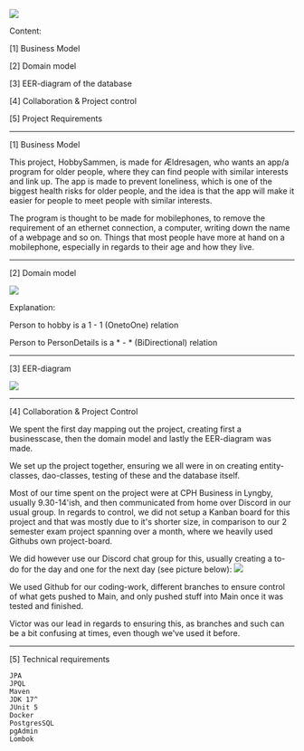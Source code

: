 ![](C:\Users\rasmu\Downloads\HobbyLogo.drawio.png)

Content:

[1] Business Model

[2] Domain model

[3] EER-diagram of the database

[4] Collaboration & Project control

[5] Project Requirements

***********************

[1] Business Model

This project, HobbySammen, is made for Ældresagen, who wants an app/a program for older people, where they can find people with similar interests and link up.
The app is made to prevent loneliness, which is one of the biggest health risks for older people, and the idea is that the app 
will make it easier for people to meet people with similar interests. 

The program is thought to be made for mobilephones, to remove the requirement of an ethernet connection,
a computer, writing down the name of a webpage and so on. Things that most people have more at hand on a mobilephone, especially in regards to their age and how they live.


***********************

[2] Domain model

![](C:\Users\rasmu\Downloads\HobbySammen.png)

Explanation:

Person to hobby is a 1 - 1 (OnetoOne) relation

Person to PersonDetails is a * - * (BiDirectional) relation



***********************
[3] EER-diagram

![](C:\Users\rasmu\Downloads\HobbySammenEERdiagram.png)

***********************

[4] Collaboration & Project Control

We spent the first day mapping out the project, creating first a businesscase, then the domain model and lastly the EER-diagram was made.

We set up the project together, ensuring we all were in on creating entity-classes, dao-classes, testing of these and the database itself.

Most of our time spent on the project were at CPH Business in Lyngby, usually 9.30-14'ish, and then communicated from home over Discord in our usual group.
In regards to control, we did not setup a Kanban board for this project and that was mostly due to it's shorter size, in comparison to our 2 semester exam project spanning over a month, 
where we heavily used Githubs own project-board.


We did however use our Discord chat group for this, usually creating a to-do for the day and one for the next day (see picture below):
![](C:\Users\rasmu\Downloads\DiscordStyring.png)

We used Github for our coding-work, different branches to ensure control of what gets pushed to Main, and only pushed stuff into Main once it was tested and finished.

Victor was our lead in regards to ensuring this, as branches and such can be a bit confusing at times, even though we've used it before.


***********************

[5] Technical requirements 

    JPA
    JPQL
    Maven
    JDK 17^
    JUnit 5
    Docker
    PostgresSQL
    pgAdmin
    Lombok


